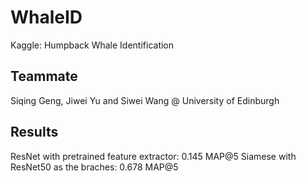 # WhaleID
Kaggle: Humpback Whale Identification

## Teammate
Siqing Geng, Jiwei Yu and Siwei Wang @ University of Edinburgh

## Results
ResNet with pretrained feature extractor: 0.145 MAP@5
Siamese with ResNet50 as the braches: 0.678 MAP@5
